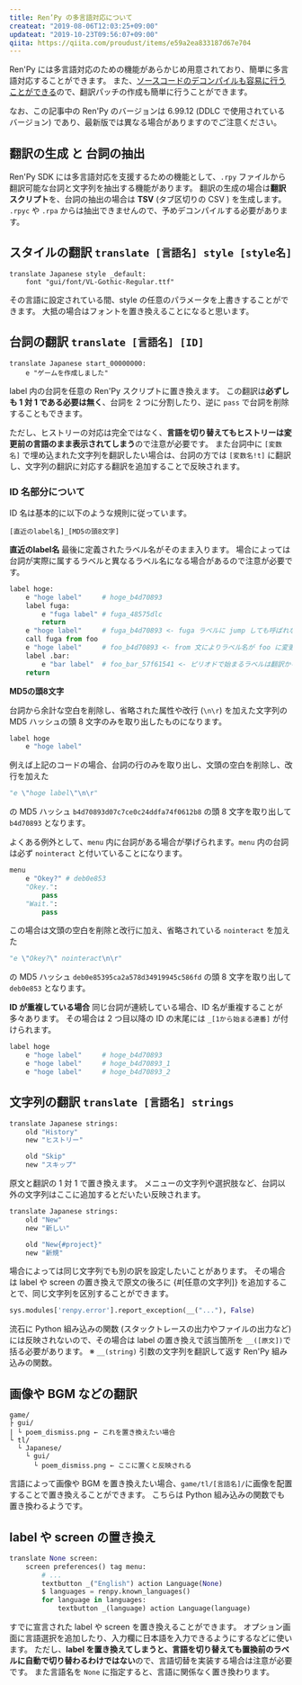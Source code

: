 ```yaml
---
title: Ren’Py の多言語対応について
createat: "2019-08-06T12:03:25+09:00"
updateat: "2019-10-23T09:56:07+09:00"
qiita: https://qiita.com/proudust/items/e59a2ea833187d67e704
---
```


Ren'Py には多言語対応のための機能があらかじめ用意されており、簡単に多言語対応することができます。
また、[ソースコードのデコンパイルも容易に行うことができる](https://qiita.com/proudust/items/0f7aa74ade8f7f946223)ので、翻訳パッチの作成も簡単に行うことができます。

なお、この記事中の Ren'Py のバージョンは 6.99.12 (DDLC で使用されているバージョン) であり、最新版では異なる場合がありますのでご注意ください。

## 翻訳の生成 と 台詞の抽出

Ren'Py SDK には多言語対応を支援するための機能として、`.rpy` ファイルから翻訳可能な台詞と文字列を抽出する機能があります。
翻訳の生成の場合は**翻訳スクリプト**を、台詞の抽出の場合は **TSV** (タブ区切りの CSV ) を生成します。
`.rpyc` や `.rpa` からは抽出できませんので、予めデコンパイルする必要があります。

## スタイルの翻訳 `translate [言語名] style [style名]`
``` overrides.rpy
translate Japanese style _default:
    font "gui/font/VL-Gothic-Regular.ttf"
```

その言語に設定されている間、style の任意のパラメータを上書きすることができます。
大抵の場合はフォントを置き換えることになると思います。

## 台詞の翻訳 `translate [言語名] [ID]`
``` script.rpy
translate Japanese start_00000000:
    e "ゲームを作成しました"
```

label 内の台詞を任意の Ren'Py スクリプトに置き換えます。
この翻訳は**必ずしも 1 対 1 である必要は無く**、台詞を 2 つに分割したり、逆に `pass` で台詞を削除することもできます。

ただし、ヒストリーの対応は完全ではなく、**言語を切り替えてもヒストリーは変更前の言語のまま表示されてしまう**ので注意が必要です。
また台詞中に `[変数名]` で埋め込まれた文字列を翻訳したい場合は、台詞の方では `[変数名!t]` に翻訳し、文字列の翻訳に対応する翻訳を追加することで反映されます。


### ID 名部分について
ID 名は基本的に以下のような規則に従っています。

```
[直近のlabel名]_[MD5の頭8文字]
```

**直近のlabel名**
最後に定義されたラベル名がそのまま入ります。
場合によっては台詞が実際に属するラベルと異なるラベル名になる場合があるので注意が必要です。

``` py
label hoge:
    e "hoge label"     # hoge_b4d70893
    label fuga:
        e "fuga label" # fuga_48575dlc
        return
    e "hoge label"     # fuga_b4d70893 <- fuga ラベルに jump しても呼ばれないが、ID は fuga になる
    call fuga from foo
    e "hoge label"     # foo_b4d70893 <- from 文によりラベル名が foo に変更
    label .bar:
        e "bar label"  # foo_bar_57f61541 <- ピリオドで始まるラベルは翻訳から見ると不思議な挙動をする（要調査）
    return
```


**MD5の頭8文字**

台詞から余計な空白を削除し、省略された属性や改行 (`\n\r`) を加えた文字列の MD5 ハッシュの頭 8 文字のみを取り出したものになります。

``` py
label hoge
    e "hoge label"
```

例えば上記のコードの場合、台詞の行のみを取り出し、文頭の空白を削除し、改行を加えた

```py
"e \"hoge label\"\n\r"
```

の MD5 ハッシュ `b4d70893d07c7ce0c24ddfa74f0612b8` の頭 8 文字を取り出して `b4d70893` となります。

よくある例外として、`menu` 内に台詞がある場合が挙げられます。`menu` 内の台詞は必ず `nointeract` と付いていることになります。

``` py
menu
    e "Okey?" # deb0e853
    "Okey.":
        pass
    "Wait.":
        pass
```

この場合は文頭の空白を削除と改行に加え、省略されている `nointeract` を加えた

```py
"e \"Okey?\" nointeract\n\r"
```

の MD5 ハッシュ `deb0e85395ca2a578d34919945c586fd` の頭 8 文字を取り出して `deb0e853` となります。


**ID が重複している場合**
同じ台詞が連続している場合、ID 名が重複することが多々あります。
その場合は 2 つ目以降の ID の末尾には `_[1から始まる連番]` が付けられます。

``` py
label hoge
    e "hoge label"     # hoge_b4d70893
    e "hoge label"     # hoge_b4d70893_1
    e "hoge label"     # hoge_b4d70893_2
```


## 文字列の翻訳 `translate [言語名] strings`
```py
translate Japanese strings:
    old "History"
    new "ヒストリー"

    old "Skip"
    new "スキップ"
```

原文と翻訳の 1 対 1 で置き換えます。
メニューの文字列や選択肢など、台詞以外の文字列はここに追加するとだいたい反映されます。

```py
translate Japanese strings:
    old "New"
    new "新しい"

    old "New{#project}"
    new "新規"
```

場合によっては同じ文字列でも別の訳を設定したいことがあります。
その場合は label や screen の置き換えで原文の後ろに {#[任意の文字列]} を追加することで、同じ文字列を区別することができます。

```py
sys.modules['renpy.error'].report_exception(__("..."), False)
```

流石に Python 組み込みの関数 (スタックトレースの出力やファイルの出力など) には反映されないので、その場合は label の置き換えで該当箇所を `__([原文])`で括る必要があります。
※ `__(string)` 引数の文字列を翻訳して返す Ren'Py 組み込みの関数。


## 画像や BGM などの翻訳
```
game/
├ gui/
| └ poem_dismiss.png ← これを置き換えたい場合
└ tl/
  └ Japanese/
    └ gui/
      └ poem_dismiss.png ← ここに置くと反映される
```
言語によって画像や BGM を置き換えたい場合、`game/tl/[言語名]/`に画像を配置することで置き換えることができます。
こちらは Python 組み込みの関数でも置き換わるようです。


## label や screen の置き換え
```py
translate None screen:
    screen preferences() tag menu:
        # ...
        textbutton _("English") action Language(None)
        $ languages = renpy.known_languages()
        for language in languages:
            textbutton _(language) action Language(language)
```

すでに宣言された label や screen を置き換えることができます。
オプション画面に言語選択を追加したり、入力欄に日本語を入力できるようにするなどに使います。
ただし、**label を置き換えてしまうと、言語を切り替えても置換前のラベルに自動で切り替わるわけではない**ので、言語切替を実装する場合は注意が必要です。
また言語名を `None` に指定すると、言語に関係なく置き換わります。
